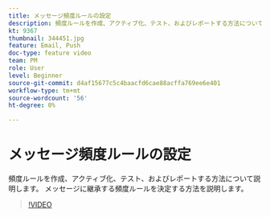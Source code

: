 ```yaml
---
title: メッセージ頻度ルールの設定
description: 頻度ルールを作成、アクティブ化、テスト、およびレポートする方法について説明します。 メッセージに継承する頻度ルールを決定する方法を説明します。
kt: 9367
thumbnail: 344451.jpg
feature: Email, Push
doc-type: feature video
team: PM
role: User
level: Beginner
source-git-commit: d4af15677c5c4baacfd6cae88acffa769ee6e401
workflow-type: tm+mt
source-wordcount: '56'
ht-degree: 0%

---
```



# メッセージ頻度ルールの設定

頻度ルールを作成、アクティブ化、テスト、およびレポートする方法について説明します。 メッセージに継承する頻度ルールを決定する方法を説明します。

>[!VIDEO](https://video.tv.adobe.com/v/344451?quality=12)
